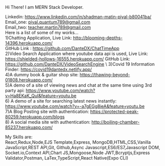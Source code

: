 Hi There! I am MERN Stack Developer.

Linkedin: https://www.linkedin.com/in/shadman-matin-piyal-b80041ba/ \
Email_one: piyal.quantum789@gmail.com \
Email_two: teacher.martin789@gmail.com \
Here is a list of some of my works... \
1)Chatting Application, 
Live Link: http://blooming-depths-14396.herokuapp.com/ \
GitHub Link : https://github.com/DanteDX/ChatTimeApp \
2)Video Search Application where youtube data api is used,
Live Link: https://shielded-hollows-16555.herokuapp.com/ 
GitHub Link: https://github.com/DanteDX/VideoSearchEngine \ 
3)Covid 19 Information Finder: https://covid19dantedx.netlify.app/ \
4)A dummy book & guitar shop site: https://thawing-beyond-01808.herokuapp.com/ \
5)A demo of a site of viewing news and chat at the same time using 3rd party api: https://www.youtube.com/watch?v=Ha8EKaK_QuI&feature=youtu.be \
6) A demo of a site for searching latest news instantly: https://www.youtube.com/watch?v=-a7gEGg8ieA&feature=youtu.be \
7)A Blog Posting site with authentication: https://protected-peak-80259.herokuapp.com/blogs \
8) A social media site with authentication: http://boiling-chamber-85237.herokuapp.com/ 

My Skills are:  \
React,Redux,Node,EJS Template,Express, MongoDB,HTML,CSS,Vanilla JavaScript,REST API,Git, Github,Async Javascript,ES6/ES7,Javascript DOM,
Socket.io,Context API,Chart JS,Mongoose,Node JWT,Bcryptjs,Express Validator,Postman, LaTex,TypeScript,React Native(Expo CLI)
